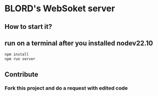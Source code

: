 # BLORD's WebSoket server

## How to start it?

## run on a terminal after you installed nodev22.10

```bash
npm install
npm run server
```

## Contribute

### Fork this project and do a request with edited code